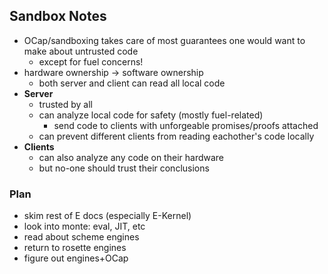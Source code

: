 

## Sandbox Notes ##

- OCap/sandboxing takes care of most guarantees one would want to make about untrusted code
    + except for fuel concerns!
- hardware ownership -> software ownership
    + both server and client can read all local code
- **Server**
    + trusted by all
    + can analyze local code for safety (mostly fuel-related)
        * send code to clients with unforgeable promises/proofs attached
    + can prevent different clients from reading eachother's code locally
- **Clients** 
    + can also analyze any code on their hardware
    + but no-one should trust their conclusions


### Plan ###

- skim rest of E docs (especially E-Kernel)
- look into monte: eval, JIT, etc
- read about scheme engines
- return to rosette engines
- figure out engines+OCap






